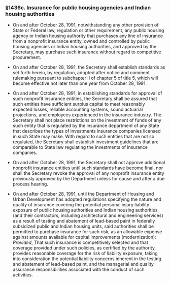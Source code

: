 ### §1436c. Insurance for public housing agencies and Indian housing authorities
* On and after October 28, 1991, notwithstanding any other provision of State or Federal law, regulation or other requirement, any public housing agency or Indian housing authority that purchases any line of insurance from a nonprofit insurance entity, owned and controlled by public housing agencies or Indian housing authorities, and approved by the Secretary, may purchase such insurance without regard to competitive procurement.

* On and after October 28, 1991, the Secretary shall establish standards as set forth herein, by regulation, adopted after notice and comment rulemaking pursuant to subchapter II of chapter 5 of title 5, which will become effective not later than one year from October 28, 1991.

* On and after October 28, 1991, in establishing standards for approval of such nonprofit insurance entities, the Secretary shall be assured that such entities have sufficient surplus capital to meet reasonably expected losses, reliable accounting systems, sound actuarial projections, and employees experienced in the insurance industry. The Secretary shall not place restrictions on the investment of funds of any such entity that is regulated by the insurance department of any State that describes the types of investments insurance companies licensed in such State may make. With regard to such entities that are not so regulated, the Secretary shall establish investment guidelines that are comparable to State law regulating the investments of insurance companies.

* On and after October 28, 1991, the Secretary shall not approve additional nonprofit insurance entities until such standards have become final, nor shall the Secretary revoke the approval of any nonprofit insurance entity previously approved by the Department unless for cause and after a due process hearing.

* On and after October 28, 1991, until the Department of Housing and Urban Development has adopted regulations specifying the nature and quality of insurance covering the potential personal injury liability exposure of public housing authorities and Indian housing authorities (and their contractors, including architectural and engineering services) as a result of testing and abatement of lead-based paint in federally subsidized public and Indian housing units, said authorities shall be permitted to purchase insurance for such risk, as an allowable expense against amounts available for capital improvements (modernization): _Provided_, That such insurance is competitively selected and that coverage provided under such policies, as certified by the authority, provides reasonable coverage for the risk of liability exposure, taking into consideration the potential liability concerns inherent in the testing and abatement of lead-based paint, and the managerial and quality assurance responsibilities associated with the conduct of such activities.